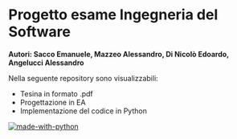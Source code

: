 # Progetto esame Ingegneria del Software
**Autori: Sacco Emanuele, Mazzeo Alessandro, Di Nicolò Edoardo, Angelucci Alessandro**

Nella seguente repository sono visualizzabili:
- Tesina in formato .pdf
- Progettazione in EA
- Implementazione del codice in Python 

[![made-with-python](https://img.shields.io/badge/Made%20with-Python-1f425f.svg)](https://www.python.org/)
